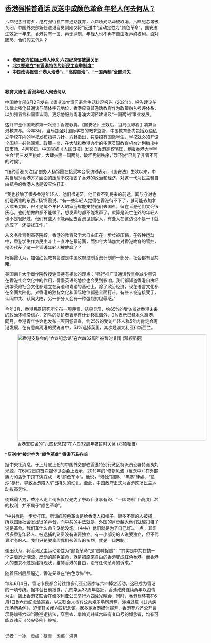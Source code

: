 <!--1622665507000-->
[香港强推普通话   反送中成颜色革命  年轻人何去何从？](https://www.rfa.org/mandarin/yataibaodao/gangtai/bx-06022021103953.html)
------

<p></p><p>六四纪念日前夕，港府强行推广普通话教育，六四烛光活动被取消，六四纪念馆被关闭，中国外交部新任驻港官员刚刚又将“反送中”运动定性为“颜色革命”。国安法生效近一年来，香港只有一国、再无两制，年轻人也不再有自由发声的权利。面对困局，他们何去何从？<span></span></p><p><br/></p><ul><li><a href="https://www.rfa.org/mandarin/yataibaodao/gangtai/ac-06022021053119.html"><strong>港府全方位阻止港人悼念 六四纪念馆被逼关闭</strong></a></li><li><strong><a href="https://www.rfa.org/mandarin/Xinwen/wul0305a-03052021004917.html">北京要建立“有香港特色的新民主选举制度”</a></strong></li><li><strong><a href="https://www.rfa.org/mandarin/yataibaodao/gangtai/al-03042021031053.html">中国政协报告 :“港人治港”、“高度自治”、“一国两制”全部消失</a></strong></li></ul><p><br/></p><p><strong>教育大陆化 香港年轻人何去何从</strong></p><p><span>中国教育部</span><span>6</span><span>月</span><span>2</span><span>日发布《粤港澳大湾区语言生活状况报告（</span><span>2021</span><span>）》，报告建议在法律上强化普通话与简体字的地位，香港应将普通话教育作为政策融入考评体系，以加强语言和国家认同，更好地服务粤港澳大湾区建设及“一国两制”事业发展。</span></p><p><span>这并不是中国政府第一次插手香港教育。《国安法》生效后，当局立即着手清算香港教育界。今年</span><span>3</span><span>月，当局加强对国际学校的教育监管，中国教育部向包括双语私立学校在内的学校发布指导方针。方针指出，只要招有国际学生，学校就必须开设全国统一必修课程。政策一出，在大陆和香港办学的多家英国教育机构计划撤出中国市场。</span><span>4</span><span>月</span><span>18</span><span>日，中国官媒《人民日报》发文向香港高校施压，炮轰香港大学学生会“再三发声挑衅，大肆抹黑一国两制、破坏宪制秩序，”恐吓说“已到了非管不可的时候”。</span></p><p><span>“纽约香港关注组”创办人杨锦霞在接受本台采访时表示，《国安法》生效以来，中共当局对香港方方面面的压制不仅摧毁了香港的政治和经济，对这一代为民主和自由抗争的香港人也是毁灭性打击。</span></p><p><span>“我也接触了很多香港年轻人，他们很迷茫。他们看不到将来的前途，离与守对他们是两难的东西，”杨锦霞说。“有一些年轻人觉得在香港待不下了，就可能去加拿大或者美国，但不是每个年轻人的家庭都能支持他们去国外，留在香港他们又会很灰心，他们想做的都不能做了，想发声的都不能发声了。就算是流亡在外的年轻人也不是很好过，他们有些人不能再回去香港见到家人，有些人在这边也不是一下就适应了，还要找工作。”</span></p><p><span>从义务教育到高等院校，香港的教育及学术自由正在一步步被压缩。在各种运动中，香港学生作为民主斗士一直冲在最前面，而如今大陆加大对香港教育的管控，是否代表了这一代香港年轻人被放弃了？</span></p><p><span>杨锦霞认为，加强红色教育管控是中国政府控制香港计划的一部分，社会都有目共睹。</span></p><p><span>美国南卡大学商学院教授谢田持有相似的观点：“强行推广普通话教育会减少粤语在香港社会文化中的作用，慢慢英语的地位也会受到影响。我们都知道香港自由经济繁荣的社会文化都建立在英语和粤语的基础上。除了政治经济，现在语言文化都在全面大陆化，对香港的独特文化和国际地位都是全面打击。有些人被迫接受了，认同中共、认同大陆，另一部分人会有一种强烈的屈辱感。”</span></p><p><span>今年</span><span>3</span><span>月，香港民意研究所公布一项民调，结果显示，约</span><span>65%</span><span>的受访者对香港未来的政治环境没信心，</span><span>21%</span><span>的受访者表示有计划移民海外，</span><span>2%</span><span>表示已经永久离港。同月，香港青年协会也发布一项问卷调查，约</span><span>25%</span><span>的受访年轻人称</span><span>5</span><span>年内肯定会离港发展。在有意向离港的受访者中，</span><span>5.1%</span><span>选择英国，其次是澳大利亚和新西兰。</span></p><p><span><figure class="image-richtext image-inline captioned" style="width:620px;"><img alt="香港支联会的“六四纪念馆”在六四32周年被暂时关闭 (邓颖韬摄)" height="348" src="https://www.rfa.org/mandarin/yataibaodao/gangtai/bx-06022021103953.html/bx0602a.jpg/@@images/62a58f0d-a4a3-42fc-8b6a-7c745cc34748.jpeg" title="bx0602a.jpg" width="620"/><figcaption class="image-caption">香港支联会的“六四纪念馆”在六四32周年被暂时关闭 (邓颖韬摄)</figcaption><small></small></figure></span></p><p><strong>“反送中”被定性为“颜色革命” 香港万马齐喑</strong></p><p><span>据中央社消息，于上月底上任的中国外交部驻香港特别行政区特派员公署特派员刘光源，在</span><span>6</span><span>月</span><span>2</span><span>日的首次媒体见面会上表示，</span><span>2019</span><span>年的“修例风波（反送中）”在外部势力的插手干预下演变成一场“颜色革命”。他说，“港独”猖獗、“黑暴”肆虐、“揽炒”横行，导致香港陷入旷日持久的动乱。至此，中国政府正式为香港这场民主运动拔高定性。</span></p><p><span>杨锦霞认为，香港人走上街头仅仅是为了争取自身享有的、“一国两制”下高度自治的权利，并不属于“颜色革命”。</span></p><p><span>“</span><span>中共就是一步步打压。所谓的颜色革命是给香港人扣帽子。很多不同的人被捕，所以国际社会发出很多声音，而中共的手法就是，外国的声音越大他们就越扣帽子说是革命。我们革什么命？没枪没炮。（中共）他们就是为了自己好过一点。其实很多香港年轻人、被逮捕的议员没有说要独立。有一小部分的人说要独立，但不代表所有的人。我们只是要拿回我们被答应的东西，就是一国两制。”</span></p><p><span>谢田认为，将香港民主运动定性为“颜色革命”是“贼喊捉贼”：</span><span>“</span><span>其实是中共在搞一个逆着历史潮流、反动的颜色革命，就是把原来自由的香港变成红色香港。而香港人的要求不过是维持现状，维持香港的自由，没有任何革命的诉求。”</span></p><p><span>随着压制层层逼近，香港笼罩在“白色恐怖”中。</span></p><p><span>每年</span><span>6</span><span>月</span><span>4</span><span>日，香港市民都会前往维多利亚公园参与六四悼念活动，这已成为香港的一项传统。据本台日前报道，六四学运</span><span>32</span><span>周年临近，香港政府连续两年以疫情为由，阻止香港支联会在维多利亚公园举行六四烛光晚会，同时，香港食环署在</span><span>6</span><span>月</span><span>1</span><span>日到六四纪念馆巡查，以支联会未持有公共娱乐场所牌照、涉嫌违反《公共娱乐场所条例》，迫使其关闭六四纪念馆。据多家香港媒体报道，香港警方还公开表示将加强六四当晚巡逻执法，穿黑衣、拿烛光并喊六四有关口号的悼念者，均有可能以违反《公安条例》被捕。</span></p><p><br/>记者：一冰　责编：梒青　网编：洪伟</p>
